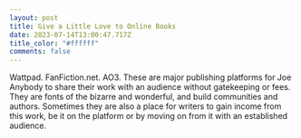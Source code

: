 ```yaml
---
layout: post
title: Give a Little Love to Online Books
date: 2023-07-14T13:00:47.717Z
title_color: "#ffffff"
comments: false
---
```

W﻿attpad. FanFiction.net. AO3. These are major publishing platforms for Joe Anybody to share their work with an audience without gatekeeping or fees. They are fonts of the bizarre and wonderful, and build communities and authors. Sometimes they are also a place for writers to gain income from this work, be it on the platform or by moving on from it with an established audience.